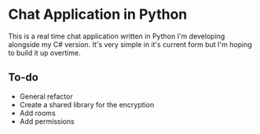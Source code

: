 # Chat Application in Python
This is a real time chat application written in Python I'm developing alongside my C# version. It's very simple in it's current form but I'm hoping to build it up overtime. 

## To-do
- General refactor
- Create a shared library for the encryption
- Add rooms
- Add permissions